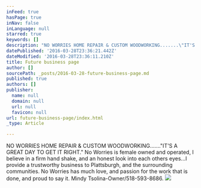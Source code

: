 ```yaml
---
inFeed: true
hasPage: true
inNav: false
inLanguage: null
starred: true
keywords: []
description: "NO WORRIES HOME REPAIR & CUSTOM WOODWORKING.......\"IT'S A GREAT DAY TO GET IT RIGHT.\" No Worries is female owned and operated, I believe in a firm hand shake, and an honest look into each others eyes...I provide a trustworthy business to Plattsburgh, \_and the surrounding communities. No Worries has much love, and passion for the work that is done, and proud to say it. Mindy Tsolina-Owner/518-593-8686."
datePublished: '2016-03-28T23:36:21.442Z'
dateModified: '2016-03-28T23:36:11.210Z'
title: Future business page
author: []
sourcePath: _posts/2016-03-28-future-business-page.md
published: true
authors: []
publisher:
  name: null
  domain: null
  url: null
  favicon: null
url: future-business-page/index.html
_type: Article

---
```

NO WORRIES HOME REPAIR & CUSTOM WOODWORKING......."IT'S A GREAT DAY TO GET IT RIGHT." No Worries is female owned and operated, I believe in a firm hand shake, and an honest look into each others eyes...I provide a trustworthy business to Plattsburgh,  and the surrounding communities. No Worries has much love, and passion for the work that is done, and proud to say it. Mindy Tsolina-Owner/518-593-8686\.
![](https://the-grid-user-content.s3-us-west-2.amazonaws.com/16063e3f-0062-460e-a408-608f568f5c90.jpg)